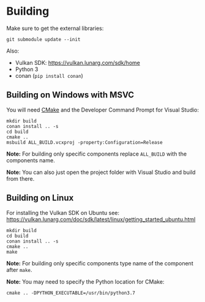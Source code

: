 # Building

Make sure to get the external libraries:
```
git submodule update --init
```
Also:
* Vulkan SDK: https://vulkan.lunarg.com/sdk/home
* Python 3
* conan (`pip install conan`)

## Building on Windows with MSVC
You will need [CMake](https://cmake.org/download/) and the Developer Command Prompt for Visual Studio:

```
mkdir build
conan install .. -s
cd build
cmake ..
msbuild ALL_BUILD.vcxproj -property:Configuration=Release
```

**Note:** For building only specific components replace `ALL_BUILD` with the components name.

**Note:** You can also just open the project folder with Visual Studio and build from there.

## Building on Linux
For installing the Vulkan SDK on Ubuntu see: https://vulkan.lunarg.com/doc/sdk/latest/linux/getting_started_ubuntu.html

```
mkdir build
cd build
conan install .. -s
cmake ..
make
```

**Note:** For building only specific components type name of the component after `make`.

**Note:** You may need to specify the Python location for CMake:
```
cmake .. -DPYTHON_EXECUTABLE=/usr/bin/python3.7
```
